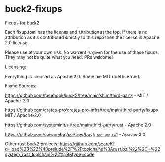 # buck2-fixups
Fixups for buck2

Each fixup.toml has the license and attribution at the top.
If there is no attribution as it's contributed directly to this repo then the license is Apache 2.0 license.

Please use at your own risk. No warrent is given for the use of these fixups.
They may not be quite what you need. PRs welcome!

Licensing:

Everything is licensed as Apache 2.0. Some are MIT duel licensed.

Fixme Sources:

https://github.com/facebook/buck2/tree/main/shim/third-party - MIT / Apache-2.0

https://github.com/crates-pro/crates-pro-infra/tree/main/third-party/fixups
MIT / Apache-2.0

https://github.com/systeminit/si/tree/main/third-party/rust - Apache 2.0

https://github.com/suiwombat/sui/tree/buck_sui_up_rc1 - Apache 2.0


Other rust buck2 projects:
https://github.com/search?q=load%28%22%40prelude%2F%2Ftoolchains%3Arust.bzl%22%2C+%22system_rust_toolchain%22%29&type=code
